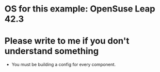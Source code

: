 # OS for this example: OpenSuse Leap 42.3
# Please write to me if you don't understand something
- You must be building a config for every component.
